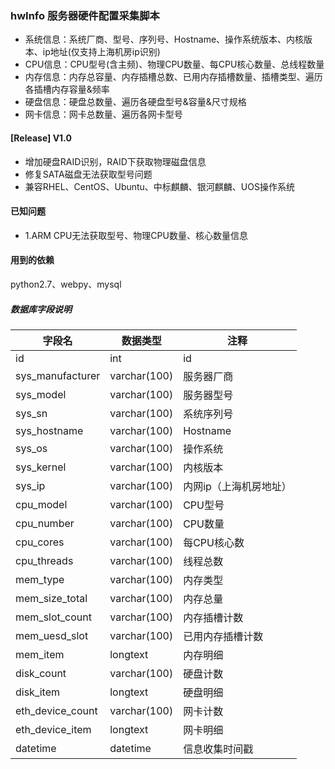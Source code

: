 ### hwInfo 服务器硬件配置采集脚本
* 系统信息：系统厂商、型号、序列号、Hostname、操作系统版本、内核版本、ip地址(仅支持上海机房ip识别)
* CPU信息：CPU型号(含主频)、物理CPU数量、每CPU核心数量、总线程数量
* 内存信息：内存总容量、内存插槽总数、已用内存插槽数量、插槽类型、遍历各插槽内存容量&频率
* 硬盘信息：硬盘总数量、遍历各硬盘型号&容量&尺寸规格
* 网卡信息：网卡总数量、遍历各网卡型号

#### [Release] V1.0
* 增加硬盘RAID识别，RAID下获取物理磁盘信息
* 修复SATA磁盘无法获取型号问题
* 兼容RHEL、CentOS、Ubuntu、中标麒麟、银河麒麟、UOS操作系统

#### 已知问题
* 1.ARM CPU无法获取型号、物理CPU数量、核心数量信息

#### 用到的依赖
python2.7、webpy、mysql

##### 数据库字段说明

| 字段名           | 数据类型     | 注释                   |
| ---------------- | ------------ | ---------------------- |
| id               | int          | id                     |
| sys_manufacturer | varchar(100) | 服务器厂商             |
| sys_model        | varchar(100) | 服务器型号             |
| sys_sn           | varchar(100) | 系统序列号             |
| sys_hostname     | varchar(100) | Hostname               |
| sys_os           | varchar(100) | 操作系统               |
| sys_kernel       | varchar(100) | 内核版本               |
| sys_ip           | varchar(100) | 内网ip（上海机房地址） |
| cpu_model        | varchar(100) | CPU型号                |
| cpu_number       | varchar(100) | CPU数量                |
| cpu_cores        | varchar(100) | 每CPU核心数            |
| cpu_threads      | varchar(100) | 线程总数               |
| mem_type         | varchar(100) | 内存类型               |
| mem_size_total   | varchar(100) | 内存总量               |
| mem_slot_count   | varchar(100) | 内存插槽计数           |
| mem_uesd_slot    | varchar(100) | 已用内存插槽计数       |
| mem_item         | longtext     | 内存明细               |
| disk_count       | varchar(100) | 硬盘计数               |
| disk_item        | longtext     | 硬盘明细               |
| eth_device_count | varchar(100) | 网卡计数               |
| eth_device_item  | longtext     | 网卡明细               |
| datetime         | datetime     | 信息收集时间戳         |